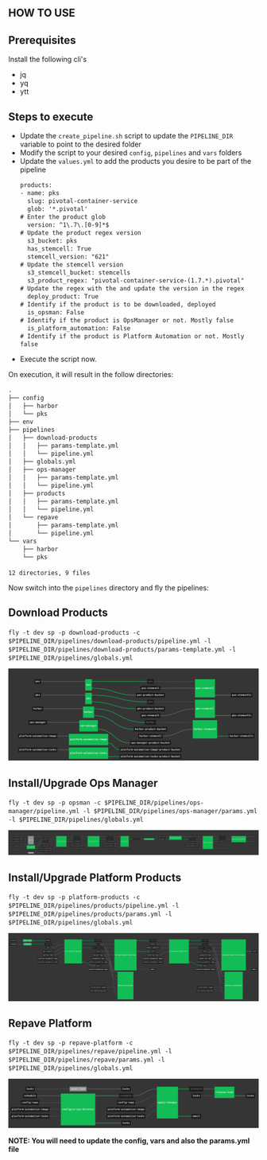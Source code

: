 HOW TO USE
---

## Prerequisites
Install the following cli's
- jq
- yq
- ytt

## Steps to execute

* Update the `create_pipeline.sh` script to update the `PIPELINE_DIR` variable to point to the desired folder
* Modify the script to your desired `config`, `pipelines` and `vars` folders
* Update the `values.yml` to add the products you desire to be part of the pipeline
  ```
  products:
  - name: pks
    slug: pivotal-container-service
    glob: '*.pivotal'                                                   # Enter the product glob
    version: ^1\.7\.[0-9]*$                                             # Update the product regex version
    s3_bucket: pks  
    has_stemcell: True
    stemcell_version: "621"                                             # Update the stemcell version
    s3_stemcell_bucket: stemcells
    s3_product_regex: "pivotal-container-service-(1.7.*).pivotal"       # Update the regex with the and update the version in the regex
    deploy_product: True                                                # Identify if the product is to be downloaded, deployed
    is_opsman: False                                                    # Identify if the product is OpsManager or not. Mostly false
    is_platform_automation: False                                       # Identify if the product is Platform Automation or not. Mostly false
  ```
* Execute the script now.

On execution, it will result in the follow directories:

```
.
├── config
│   ├── harbor
│   └── pks
├── env
├── pipelines
│   ├── download-products
│   │   ├── params-template.yml
│   │   └── pipeline.yml
│   ├── globals.yml
│   ├── ops-manager
│   │   ├── params-template.yml
│   │   └── pipeline.yml
│   ├── products
│   │   ├── params-template.yml
│   │   └── pipeline.yml
│   └── repave
│       ├── params-template.yml
│       └── pipeline.yml
└── vars
    ├── harbor
    └── pks

12 directories, 9 files
```

Now switch into the `pipelines` directory and fly the pipelines:

## Download Products

`fly -t dev sp -p download-products -c $PIPELINE_DIR/pipelines/download-products/pipeline.yml -l $PIPELINE_DIR/pipelines/download-products/params-template.yml -l $PIPELINE_DIR/pipelines/globals.yml`

![](./images/download-products.png)

## Install/Upgrade Ops Manager

`fly -t dev sp -p opsman -c $PIPELINE_DIR/pipelines/ops-manager/pipeline.yml -l $PIPELINE_DIR/pipelines/ops-manager/params.yml -l $PIPELINE_DIR/pipelines/globals.yml`

![](./images/opsmanager.png)


## Install/Upgrade Platform Products

`fly -t dev sp -p platform-products -c $PIPELINE_DIR/pipelines/products/pipeline.yml -l $PIPELINE_DIR/pipelines/products/params.yml -l $PIPELINE_DIR/pipelines/globals.yml`

![](./images/platform-products.png)

## Repave Platform

`fly -t dev sp -p repave-platform -c $PIPELINE_DIR/pipelines/repave/pipeline.yml -l $PIPELINE_DIR/pipelines/repave/params.yml -l $PIPELINE_DIR/pipelines/globals.yml`

![](./images/repave.png)

**NOTE: You will need to update the config, vars and also the params.yml file**
